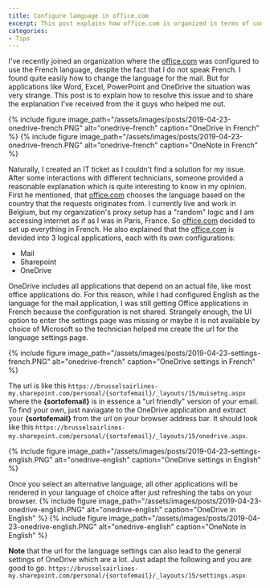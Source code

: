 ```yaml
---
title: Configure lamguage in office.com
excerpt: This post explains how office.com is organized in terms of configuration and how to change the language
categories:
- Tips
---
```


I've recently joined an organization where the [office.com](https://outlook.office.com) was configured to use the French language, despite the fact that I do not speak French. I found quite easily how to change the language for the mail. But for applications like Word, Excel, PowerPoint and OneDrive the situation was very strange. This post is to explain how to resolve this issue and to share the explanation I've received from the it guys who helped me out.

{% include figure image_path="/assets/images/posts/2019-04-23-onedrive-french.PNG" alt="onedrive-french" caption="OneDrive in French" %}
{% include figure image_path="/assets/images/posts/2019-04-23-onedrive-french.PNG" alt="onedrive-french" caption="OneNote in French" %}

Naturally, I created an IT ticket as I couldn't find a solution for my issue. After some interactions with different technicians, someone provided a reasonable explanation which is quite interesting to know in my opinion. First he mentioned, that [office.com](https://outlook.office.com) chooses the language based on the country that the requests originates from. I currently live and work in Belgium, but my organization's proxy setup has a "random" logic and I am accessing internet as if as I was in Paris, France. So [office.com](https://outlook.office.com) decided to set up everything in French. He also explained that the [office.com](https://outlook.office.com) is devided into 3 logical applications, each with its own configurations:

- Mail
- Sharepoint
- OneDrive

OneDrive includes all applications that depend on an actual file, like most office applications do. For this reason, while I had configured English as the language for the mail application, I was still getting Office applications in French because the configuration is not shared. Strangely enough, the UI option to enter the settings page was missing or maybe it is not available by choice of Microsoft so the technician helped me create the url for the language settings page. 

{% include figure image_path="/assets/images/posts/2019-04-23-settings-french.PNG" alt="onedrive-french" caption="OneDrive settings in French" %}

The url is like this `https://brusselsairlines-my.sharepoint.com/personal/{sortofemail}/_layouts/15/muisetng.aspx` where the **{sortofemail}** is in essence a "url friendly" version of your email. To find your own, just naviagate to the OneDrive application and extract your **{sortofemail}** from the url on your browser address bar. It should look like this `https://brusselsairlines-my.sharepoint.com/personal/{sortofemail}/_layouts/15/onedrive.aspx`.

{% include figure image_path="/assets/images/posts/2019-04-23-settings-english.PNG" alt="onedrive-english" caption="OneDrive settings in English" %}

Once you select an alternative language, all other applications will be rendered in your language of choice after just refreshing the tabs on your browser.
{% include figure image_path="/assets/images/posts/2019-04-23-onedrive-english.PNG" alt="onedrive-english" caption="OneDrive in English" %}
{% include figure image_path="/assets/images/posts/2019-04-23-onedrive-english.PNG" alt="onedrive-english" caption="OneNote in English" %}

**Note** that the url for the language settings can also lead to the general settings of OneDrive which are a lot. Just adapt the following and you are good to go. `https://brusselsairlines-my.sharepoint.com/personal/{sortofemail}/_layouts/15/settings.aspx`


